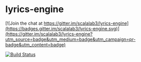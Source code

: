 # lyrics-engine

[![Join the chat at https://gitter.im/scalalab3/lyrics-engine](https://badges.gitter.im/scalalab3/lyrics-engine.svg)](https://gitter.im/scalalab3/lyrics-engine?utm_source=badge&utm_medium=badge&utm_campaign=pr-badge&utm_content=badge)

[![Build Status](https://travis-ci.org/scalalab3/lyrics-engine.svg?branch=master)](https://travis-ci.org/scalalab3/lyrics-engine)
